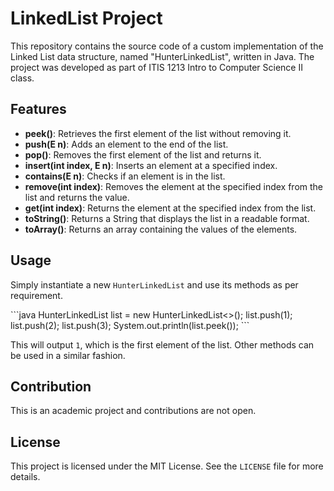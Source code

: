# LinkedList Project

This repository contains the source code of a custom implementation of the Linked List data structure, named "HunterLinkedList", written in Java. The project was developed as part of ITIS 1213 Intro to Computer Science II class.

## Features

- **peek()**: Retrieves the first element of the list without removing it.
- **push(E n)**: Adds an element to the end of the list.
- **pop()**: Removes the first element of the list and returns it.
- **insert(int index, E n)**: Inserts an element at a specified index.
- **contains(E n)**: Checks if an element is in the list.
- **remove(int index)**: Removes the element at the specified index from the list and returns the value.
- **get(int index)**: Returns the element at the specified index from the list.
- **toString()**: Returns a String that displays the list in a readable format.
- **toArray()**: Returns an array containing the values of the elements.

## Usage

Simply instantiate a new `HunterLinkedList` and use its methods as per requirement. 

\```java
HunterLinkedList<Integer> list = new HunterLinkedList<>();
list.push(1);
list.push(2);
list.push(3);
System.out.println(list.peek());
\```

This will output `1`, which is the first element of the list. Other methods can be used in a similar fashion.

## Contribution

This is an academic project and contributions are not open. 

## License

This project is licensed under the MIT License. See the `LICENSE` file for more details.
